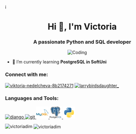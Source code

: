 i<h1 align="center">Hi 👋, I'm Victoria</h1>
<h3 align="center">A passionate Python and SQL developer</h3>
<img align="right" alt="Coding" width="300" src="https://media2.giphy.com/media/2IudUHdI075HL02Pkk/giphy.gif">

<p align="left"> <a href="https://twitter.com/" target="blank"><img src="https://img.shields.io/twitter/follow/?logo=twitter&style=for-the-badge" alt="" /></a> </p>

- 🌱 I’m currently learning **PostgreSQL in SoftUni**

<h3 align="left">Connect with me:</h3>
<p align="left">
<a href="https://linkedin.com/in/viktoria-nedelcheva-8b2174271" target="blank"><img align="center" src="https://raw.githubusercontent.com/rahuldkjain/github-profile-readme-generator/master/src/images/icons/Social/linked-in-alt.svg" alt="viktoria-nedelcheva-8b2174271" height="30" width="40" /></a>
<a href="https://instagram.com/larrybirdsdaughter_" target="blank"><img align="center" src="https://raw.githubusercontent.com/rahuldkjain/github-profile-readme-generator/master/src/images/icons/Social/instagram.svg" alt="larrybirdsdaughter_" height="30" width="40" /></a>
</p>

<h3 align="left">Languages and Tools:</h3>
<p align="left"> <a href="https://www.djangoproject.com/" target="_blank" rel="noreferrer"> <img src="https://cdn.worldvectorlogo.com/logos/django.svg" alt="django" width="40" height="40"/> </a> <a href="https://git-scm.com/" target="_blank" rel="noreferrer"> <img src="https://www.vectorlogo.zone/logos/git-scm/git-scm-icon.svg" alt="git" width="40" height="40"/> </a> <a href="https://www.mysql.com/" target="_blank" rel="noreferrer"> <img src="https://raw.githubusercontent.com/devicons/devicon/master/icons/mysql/mysql-original-wordmark.svg" alt="mysql" width="40" height="40"/> </a> <a href="https://www.postgresql.org" target="_blank" rel="noreferrer"> <img src="https://raw.githubusercontent.com/devicons/devicon/master/icons/postgresql/postgresql-original-wordmark.svg" alt="postgresql" width="40" height="40"/> </a> <a href="https://www.python.org" target="_blank" rel="noreferrer"> <img src="https://raw.githubusercontent.com/devicons/devicon/master/icons/python/python-original.svg" alt="python" width="40" height="40"/> </a> </p>

<p><img align="left" src="https://github-readme-stats.vercel.app/api/top-langs?username=victoriadim&show_icons=true&locale=en&layout=compact" alt="victoriadim" /></p>

<p>&nbsp;<img align="center" src="https://github-readme-stats.vercel.app/api?username=victoriadim&show_icons=true&locale=en" alt="victoriadim" /></p>
